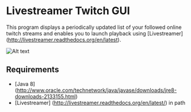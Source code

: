 Livestreamer Twitch GUI
=======================

This program displays a periodically updated list of your followed online twitch streams and enables you to launch playback using [Livestreamer] (http://livestreamer.readthedocs.org/en/latest).

![Alt text](https://raw.github.com/squalloser/livestreamer-twitch-gui/screenshots/screenshot1.jpg)


Requirements
------
- [Java 8] (http://www.oracle.com/technetwork/java/javase/downloads/jre8-downloads-2133155.html)
- [Livestreamer] (http://livestreamer.readthedocs.org/en/latest/) in path

